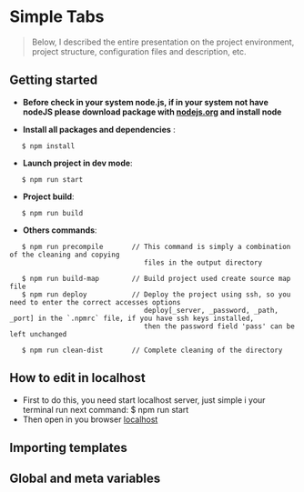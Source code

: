# Simple Tabs

> Below, I described the entire presentation on the project environment, project structure, configuration files and description, etc.

## Getting started

- **Before check in your system node.js, if in your system not have nodeJS please download package with [nodejs.org](https://nodejs.org/en/) and install node**

- **Install all packages and dependencies** :

```
   $ npm install
```

- **Launch project in dev mode**:

```
   $ npm run start
```

- **Project build**:

```
   $ npm run build
```

- **Others commands**:

```
   $ npm run precompile       // This command is simply a combination of the cleaning and copying
                                 files in the output directory

   $ npm run build-map        // Build project used create source map file
   $ npm run deploy           // Deploy the project using ssh, so you need to enter the correct accesses options
                                 deploy[_server, _password, _path, _port] in the `.npmrc` file, if you have ssh keys installed,
                                 then the password field 'pass' can be left unchanged

   $ npm run clean-dist       // Complete cleaning of the directory
```

## How to edit in localhost

- First to do this, you need start localhost server, just simple i your terminal run next command:
  $ npm run start
- Then open in you browser [localhost](http://localhost:1234/)

## Importing templates

## Global and meta variables
